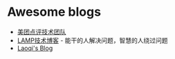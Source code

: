 # Awesome blogs


* [美团点评技术团队](https://tech.meituan.com/) 
* [LAMP技术博客](http://lampblog.org/) - 能干的人解决问题，智慧的人绕过问题
* [Laoqi's Blog](http://www.okay686.cn/)
